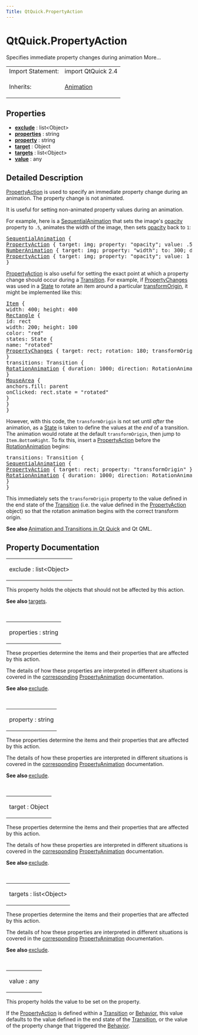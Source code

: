 ```yaml
---
Title: QtQuick.PropertyAction
---
```


# QtQuick.PropertyAction

<span class="subtitle"></span>
<!-- $$$PropertyAction-brief -->
<p>Specifies immediate property changes during animation More...</p>
<!-- @@@PropertyAction -->
<table class="alignedsummary">
<tr><td class="memItemLeft rightAlign topAlign"> Import Statement:</td><td class="memItemRight bottomAlign"> import QtQuick 2.4</td></tr><tr><td class="memItemLeft rightAlign topAlign"> Inherits:</td><td class="memItemRight bottomAlign"> <p><a href="QtQuick.Animation.md">Animation</a></p>
</td></tr></table><ul>
</ul>
<h2 id="properties">Properties</h2>
<ul>
<li class="fn"><b><b><a href="#exclude-prop">exclude</a></b></b> : list&lt;Object&gt;</li>
<li class="fn"><b><b><a href="#properties-prop">properties</a></b></b> : string</li>
<li class="fn"><b><b><a href="#property-prop">property</a></b></b> : string</li>
<li class="fn"><b><b><a href="#target-prop">target</a></b></b> : Object</li>
<li class="fn"><b><b><a href="#targets-prop">targets</a></b></b> : list&lt;Object&gt;</li>
<li class="fn"><b><b><a href="#value-prop">value</a></b></b> : any</li>
</ul>
<!-- $$$PropertyAction-description -->
<h2 id="details">Detailed Description</h2>
</p>
<p><a href="index.html">PropertyAction</a> is used to specify an immediate property change during an animation. The property change is not animated.</p>
<p>It is useful for setting non-animated property values during an animation.</p>
<p>For example, here is a <a href="QtQuick.SequentialAnimation.md">SequentialAnimation</a> that sets the image's <a href="QtQuick.Item.md#opacity-prop">opacity</a> property to <code>.5</code>, animates the width of the image, then sets <a href="QtQuick.Item.md#opacity-prop">opacity</a> back to <code>1</code>:</p>
<pre class="qml"><span class="type"><a href="QtQuick.SequentialAnimation.md">SequentialAnimation</a></span> {
<span class="type"><a href="index.html">PropertyAction</a></span> { <span class="name">target</span>: <span class="name">img</span>; <span class="name">property</span>: <span class="string">&quot;opacity&quot;</span>; <span class="name">value</span>: <span class="number">.5</span> }
<span class="type"><a href="QtQuick.NumberAnimation.md">NumberAnimation</a></span> { <span class="name">target</span>: <span class="name">img</span>; <span class="name">property</span>: <span class="string">&quot;width&quot;</span>; <span class="name">to</span>: <span class="number">300</span>; <span class="name">duration</span>: <span class="number">1000</span> }
<span class="type"><a href="index.html">PropertyAction</a></span> { <span class="name">target</span>: <span class="name">img</span>; <span class="name">property</span>: <span class="string">&quot;opacity&quot;</span>; <span class="name">value</span>: <span class="number">1</span> }
}</pre>
<p><a href="index.html">PropertyAction</a> is also useful for setting the exact point at which a property change should occur during a <a href="QtQuick.qmlexampletoggleswitch.md#transition">Transition</a>. For example, if <a href="QtQuick.PropertyChanges.md">PropertyChanges</a> was used in a <a href="QtQuick.State.md">State</a> to rotate an item around a particular <a href="QtQuick.Item.md#transformOrigin-prop">transformOrigin</a>, it might be implemented like this:</p>
<pre class="qml"><span class="type"><a href="QtQuick.Item.md">Item</a></span> {
<span class="name">width</span>: <span class="number">400</span>; <span class="name">height</span>: <span class="number">400</span>
<span class="type"><a href="QtQuick.Rectangle.md">Rectangle</a></span> {
<span class="name">id</span>: <span class="name">rect</span>
<span class="name">width</span>: <span class="number">200</span>; <span class="name">height</span>: <span class="number">100</span>
<span class="name">color</span>: <span class="string">&quot;red&quot;</span>
<span class="name">states</span>: <span class="name">State</span> {
<span class="name">name</span>: <span class="string">&quot;rotated&quot;</span>
<span class="type"><a href="QtQuick.PropertyChanges.md">PropertyChanges</a></span> { <span class="name">target</span>: <span class="name">rect</span>; <span class="name">rotation</span>: <span class="number">180</span>; <span class="name">transformOrigin</span>: <span class="name">Item</span>.<span class="name">BottomRight</span> }
}
<span class="name">transitions</span>: <span class="name">Transition</span> {
<span class="type"><a href="QtQuick.RotationAnimation.md">RotationAnimation</a></span> { <span class="name">duration</span>: <span class="number">1000</span>; <span class="name">direction</span>: <span class="name">RotationAnimation</span>.<span class="name">Counterclockwise</span> }
}
<span class="type"><a href="QtQuick.MouseArea.md">MouseArea</a></span> {
<span class="name">anchors</span>.fill: <span class="name">parent</span>
<span class="name">onClicked</span>: <span class="name">rect</span>.<span class="name">state</span> <span class="operator">=</span> <span class="string">&quot;rotated&quot;</span>
}
}
}</pre>
<p>However, with this code, the <code>transformOrigin</code> is not set until <i>after</i> the animation, as a <a href="QtQuick.State.md">State</a> is taken to define the values at the <i>end</i> of a transition. The animation would rotate at the default <code>transformOrigin</code>, then jump to <code>Item.BottomRight</code>. To fix this, insert a <a href="index.html">PropertyAction</a> before the <a href="QtQuick.RotationAnimation.md">RotationAnimation</a> begins:</p>
<pre class="qml"><span class="name">transitions</span>: <span class="name">Transition</span> {
<span class="type"><a href="QtQuick.SequentialAnimation.md">SequentialAnimation</a></span> {
<span class="type"><a href="index.html">PropertyAction</a></span> { <span class="name">target</span>: <span class="name">rect</span>; <span class="name">property</span>: <span class="string">&quot;transformOrigin&quot;</span> }
<span class="type"><a href="QtQuick.RotationAnimation.md">RotationAnimation</a></span> { <span class="name">duration</span>: <span class="number">1000</span>; <span class="name">direction</span>: <span class="name">RotationAnimation</span>.<span class="name">Counterclockwise</span> }
}
}</pre>
<p>This immediately sets the <code>transformOrigin</code> property to the value defined in the end state of the <a href="QtQuick.qmlexampletoggleswitch.md#transition">Transition</a> (i.e&#x2e; the value defined in the <a href="index.html">PropertyAction</a> object) so that the rotation animation begins with the correct transform origin.</p>
<p><b>See also </b><a href="QtQuick.qtquick-statesanimations-animations.md">Animation and Transitions in Qt Quick</a> and Qt QML.</p>
<!-- @@@PropertyAction -->
<h2>Property Documentation</h2>
<!-- $$$exclude -->
<table class="qmlname"><tr valign="top" id="exclude-prop"><td class="tblQmlPropNode"><p><span class="name">exclude</span> : <span class="type">list</span>&lt;<span class="type">Object</span>&gt;</p></td></tr></table><p>This property holds the objects that should not be affected by this action.</p>
<p><b>See also </b><a href="#targets-prop">targets</a>.</p>
<!-- @@@exclude -->
<br/>
<!-- $$$properties -->
<table class="qmlname"><tr valign="top" id="properties-prop"><td class="tblQmlPropNode"><p><span class="name">properties</span> : <span class="type">string</span></p></td></tr></table><p>These properties determine the items and their properties that are affected by this action.</p>
<p>The details of how these properties are interpreted in different situations is covered in the <a href="QtQuick.PropertyAnimation.md#properties-prop">corresponding</a> <a href="QtQuick.animation.md#propertyanimation">PropertyAnimation</a> documentation.</p>
<p><b>See also </b><a href="#exclude-prop">exclude</a>.</p>
<!-- @@@properties -->
<br/>
<!-- $$$property -->
<table class="qmlname"><tr valign="top" id="property-prop"><td class="tblQmlPropNode"><p><span class="name">property</span> : <span class="type">string</span></p></td></tr></table><p>These properties determine the items and their properties that are affected by this action.</p>
<p>The details of how these properties are interpreted in different situations is covered in the <a href="QtQuick.PropertyAnimation.md#properties-prop">corresponding</a> <a href="QtQuick.animation.md#propertyanimation">PropertyAnimation</a> documentation.</p>
<p><b>See also </b><a href="#exclude-prop">exclude</a>.</p>
<!-- @@@property -->
<br/>
<!-- $$$target -->
<table class="qmlname"><tr valign="top" id="target-prop"><td class="tblQmlPropNode"><p><span class="name">target</span> : <span class="type">Object</span></p></td></tr></table><p>These properties determine the items and their properties that are affected by this action.</p>
<p>The details of how these properties are interpreted in different situations is covered in the <a href="QtQuick.PropertyAnimation.md#properties-prop">corresponding</a> <a href="QtQuick.animation.md#propertyanimation">PropertyAnimation</a> documentation.</p>
<p><b>See also </b><a href="#exclude-prop">exclude</a>.</p>
<!-- @@@target -->
<br/>
<!-- $$$targets -->
<table class="qmlname"><tr valign="top" id="targets-prop"><td class="tblQmlPropNode"><p><span class="name">targets</span> : <span class="type">list</span>&lt;<span class="type">Object</span>&gt;</p></td></tr></table><p>These properties determine the items and their properties that are affected by this action.</p>
<p>The details of how these properties are interpreted in different situations is covered in the <a href="QtQuick.PropertyAnimation.md#properties-prop">corresponding</a> <a href="QtQuick.animation.md#propertyanimation">PropertyAnimation</a> documentation.</p>
<p><b>See also </b><a href="#exclude-prop">exclude</a>.</p>
<!-- @@@targets -->
<br/>
<!-- $$$value -->
<table class="qmlname"><tr valign="top" id="value-prop"><td class="tblQmlPropNode"><p><span class="name">value</span> : <span class="type">any</span></p></td></tr></table><p>This property holds the value to be set on the property.</p>
<p>If the <a href="index.html">PropertyAction</a> is defined within a <a href="QtQuick.qmlexampletoggleswitch.md#transition">Transition</a> or <a href="QtQuick.Behavior.md">Behavior</a>, this value defaults to the value defined in the end state of the <a href="QtQuick.qmlexampletoggleswitch.md#transition">Transition</a>, or the value of the property change that triggered the <a href="QtQuick.Behavior.md">Behavior</a>.</p>
<!-- @@@value -->
<br/>

